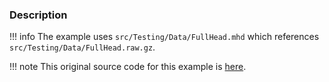 ### Description

!!! info
    The example uses `src/Testing/Data/FullHead.mhd` which references `src/Testing/Data/FullHead.raw.gz`.

!!! note
    This original source code for this example is [here](https://gitlab.kitware.com/vtk/vtk/blob/395857190c8453508d283958383bc38c9c2999bf/Examples/VolumeRendering/Cxx/FixedPointVolumeRayCastMapperCT.cxx).
